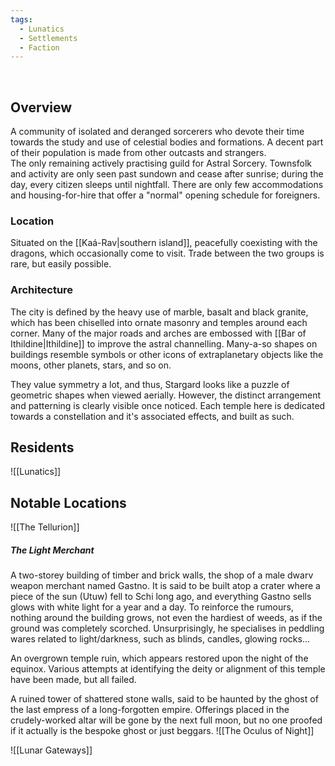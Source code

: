 ```yaml
---
tags:
  - Lunatics
  - Settlements
  - Faction
---
```


 
## Overview
A community of isolated and deranged sorcerers who devote their time towards the study and use of celestial bodies and formations. A decent part of their population is made from other outcasts and strangers.  
The only remaining actively practising guild for Astral Sorcery.
Townsfolk and activity are only seen past sundown and cease after sunrise; during the day, every citizen sleeps until nightfall. There are only few accommodations and housing-for-hire that offer a "normal" opening schedule for foreigners.
### Location
Situated on the [[Kaá-Rav|southern island]], peacefully coexisting with the dragons, which occasionally come to visit. Trade between the two groups is rare, but easily possible. 
### Architecture
The city is defined by the heavy use of marble, basalt and black granite, which has been chiselled into ornate masonry and temples around each corner. Many of the major roads and arches are embossed with [[Bar of Ithildine|Ithildine]] to improve the astral channelling. Many-a-so shapes on buildings resemble symbols or other icons of extraplanetary objects like the moons, other planets, stars, and so on. 

They value symmetry a lot, and thus, Stargard looks like a puzzle of geometric shapes when viewed aerially. However, the distinct arrangement and patterning is clearly visible once noticed. 
Each temple here is dedicated towards a constellation and it's associated effects, and built as such.  
## Residents
![[Lunatics]]
## Notable Locations

![[The Tellurion]]
##### The Light Merchant
A two-storey building of timber and brick walls, the shop of a male dwarv weapon merchant named Gastno. It is said to be built atop a crater where a piece of the sun (Utuw) fell to Schi long ago, and everything Gastno sells glows with white light for a year and a day. To reinforce the rumours, nothing around the building grows, not even the hardiest of weeds, as if the ground was completely scorched. 
Unsurprisingly, he specialises in peddling wares related to light/darkness, such as blinds, candles, glowing rocks...

An overgrown temple ruin, which appears restored upon the night of the equinox. Various attempts at identifying the deity or alignment of this temple have been made, but all failed. 

A ruined tower of shattered stone walls, said to be haunted by the ghost of the last empress of a long-forgotten empire. Offerings placed in the crudely-worked altar will be gone by the next full moon, but no one proofed if it actually is the bespoke ghost or just beggars. 
 ![[The Oculus of Night]]

![[Lunar Gateways]]